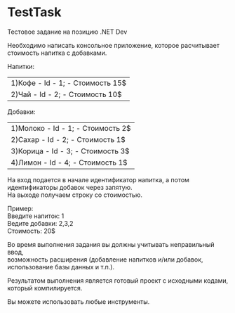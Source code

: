 TestTask
========

Тестовое задание на позицию .NET Dev

Необходимо написать консольное приложение, которое расчитывает стоимость напитка с добавками.

Напитки:
<table>
<tr>
<td>
1)Кофе - Id - 1; - Стоимость 15$
</td>
</tr>
<tr>
<td>
2)Чай - Id - 2; - Стоимость 10$
</td>
</tr>
</table>

Добавки:
<table>
<tr>
<td>
1)Молоко - Id - 1; - Стоимость 2$
</td>
</tr>
<tr>
<td>
2)Сахар - Id - 2; - Стоимость 1$
</td>
</tr>
<tr>
<td>
3)Корица - Id - 3; - Стоимость 3$
</td>
</tr>
<tr>
<td>
4)Лимон - Id - 4; - Стоимость 1$
</td>
</tr>
</table>

На вход подается в начале идентификатор напитка, а потом идентификаторы добавок через запятую. <br/>
На выходе получаем строку со стоимостью.

Пример:<br/>
Введите напиток: 1<br/>
Ведите добавки: 2,3,2<br/>
Стоимость: 20$<br/>

Во время выполнения задания вы должны учитывать неправильный ввод,<br/>
возможность расширения (добавление напитков и/или добавок, использование базы данных и т.п.).
<br/>

Результатом выполнения является готовый проект c исходными кодами, который компилируется. 

Вы можете использовать любые инструменты.
